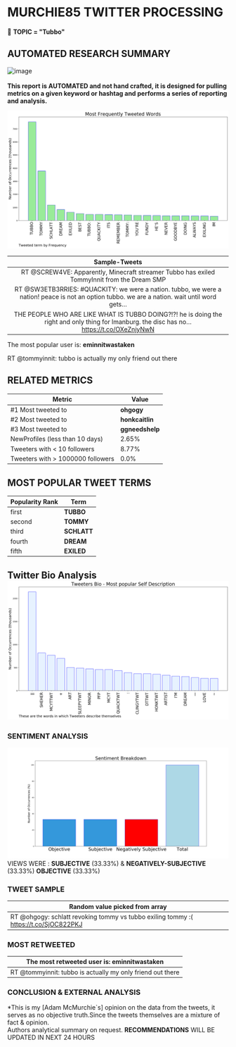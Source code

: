 # MURCHIE85 TWITTER PROCESSING 
&#x1F34E; **TOPIC = "Tubbo"**

## AUTOMATED RESEARCH SUMMARY

![image](https://marketingplatform.google.com/about/static/images/gmp/analytics-smb-benefit.jpg)
<br></br>
<b> This report is AUTOMATED and not hand crafted, it is designed for pulling metrics on a given keyword or hashtag and performs a series of reporting and analysis.</b>



![image](TWEETS.png)



|                **Sample-Tweets**        |
| :-------------: |
| RT @SCREW4VE: Apparently, Minecraft streamer Tubbo has exiled TommyInnit from the Dream SMP |
| RT @SW3ETB3RRIES: #QUACKITY: we were a nation. tubbo, we were a nation! peace is not an option tubbo. we are a nation. wait until word gets… |
| THE PEOPLE WHO ARE LIKE WHAT IS TUBBO DOING?!?! he is doing the right and only thing for lmanburg. the disc has no… https://t.co/OXeZnjyNwN |

The most popular user is: **eminnitwastaken**
<div class="alert alert-block alert-danger"> RT @tommyinnit: tubbo is actually my only friend out there</div>

## RELATED METRICS<br>
| Metric | Value |
| ------------- | ------------- |
| #1 Most tweeted to  | **ohgogy** |
| #2 Most tweeted to  | **honkcaitlin** |
| #3 Most tweeted to  | **ggneedshelp** |
| NewProfiles (less than 10 days) | 2.65%  |
| Tweeters with < 10 followers  | 8.77%|
| Tweeters with > 1000000 followers  | 0.0%  |



## MOST POPULAR TWEET TERMS 


| Popularity Rank  | Term |
| ------------- | ------------- |
| first  | **TUBBO**  |
| second  | **TOMMY**  |
| third  | **SCHLATT** |
| fourth  | **DREAM**  |
| fifth  | **EXILED**  |


## Twitter Bio Analysis![image](BIO.png)
### SENTIMENT ANALYSIS
![image](sentiment.png)
VIEWS WERE : **SUBJECTIVE**  (33.33%) & **NEGATIVELY-SUBJECTIVE** (33.33%) **OBJECTIVE** (33.33%)

### TWEET SAMPLE 
| Random value picked from array |
| ------------- |
|RT @ohgogy: schlatt revoking tommy vs tubbo exiling tommy :( https://t.co/SjOC822PKJ |

### MOST RETWEETED 

| The most retweeted user is: **eminnitwastaken**  |
| ------------- |
| RT @tommyinnit: tubbo is actually my only friend out there |

### CONCLUSION & EXTERNAL ANALYSIS

*This is my [Adam McMurchie`s] opinion on the data from the tweets, it serves as no objective truth.Since the tweets themselves are a mixture of fact & opinion.<br>
Authors analytical summary on request.
**RECOMMENDATIONS** WILL BE UPDATED IN NEXT  24 HOURS <br>